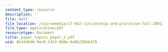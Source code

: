 ```yaml
---
content_type: resource
description: ''
file: null
file_location: /coursemedia/17-042-citizenship-and-pluralism-fall-2003/8b43e8d69ec81424088e8a6b226bb479_paper_topics_paper_2.pdf
file_type: application/pdf
resourcetype: Document
title: paper_topics_paper_2.pdf
uid: 8b43e8d6-9ec8-1424-088e-8a6b226bb479
---
```

